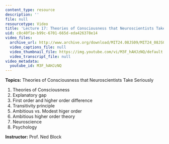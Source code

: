 ```yaml
---
content_type: resource
description: ''
file: null
resourcetype: Video
title: 'Lecture 17: Theories of Consciousness that Neuroscientists Take Seriously'
uid: c8c40f1e-b99c-6701-665d-eda426378e14
video_files:
  archive_url: http://www.archive.org/download/MIT24.08JS09/MIT24_08JS09_lec17_300k.mp4
  video_captions_file: null
  video_thumbnail_file: https://img.youtube.com/vi/M3F_hAHJzNQ/default.jpg
  video_transcript_file: null
video_metadata:
  youtube_id: M3F_hAHJzNQ
---
```


**Topics:** Theories of Consciousness that Neuroscientists Take Seriously

1.  Theories of Consciousness
2.  Explanatory gap
3.  First order and higher order difference
4.  Transitivity principle
5.  Ambitious vs. Modest higer order
6.  Ambitious higher order theory
7.  Neuroscience
8.  Psychology

**Instructor:** Prof. Ned Block